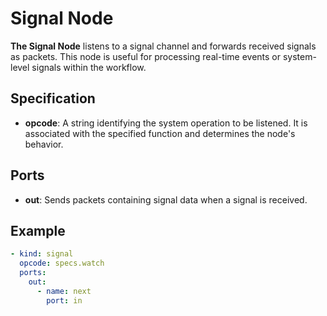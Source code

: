 # Signal Node

**The Signal Node** listens to a signal channel and forwards received signals as packets. This node is useful for
processing real-time events or system-level signals within the workflow.

## Specification

- **opcode**: A string identifying the system operation to be listened. It is associated with the specified function and
  determines the node's behavior.

## Ports

- **out**: Sends packets containing signal data when a signal is received.

## Example

```yaml
- kind: signal
  opcode: specs.watch
  ports:
    out:
      - name: next
        port: in
```

